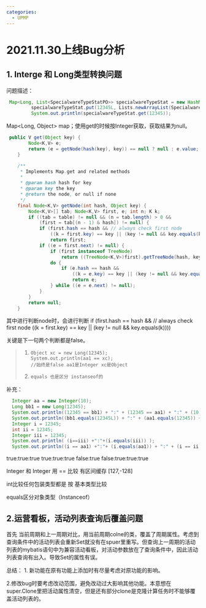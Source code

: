 ```yaml
---
categories:
  - UPMP
---
```

# 2021.11.30上线Bug分析

## 1. Interge 和 Long类型转换问题

问题描述：

```java
 Map<Long, List<SpecialwareTypeStatPO>> specialwareTypeStat = new HashMap<>();
         specialwareTypeStat.put(12345L, Lists.newArrayList(SpecialwareTypeStatPO.builder().activityId(12345l).reachBrandNewUserCount(12).build()));
         System.out.println(specialwareTypeStat.get(12345));
```

Map<Long, Object> map；使用get的时候按Integer获取，获取结果为null。

```java
 public V get(Object key) {
        Node<K,V> e;
        return (e = getNode(hash(key), key)) == null ? null : e.value;
    }

    /**
     * Implements Map.get and related methods
     *
     * @param hash hash for key
     * @param key the key
     * @return the node, or null if none
     */
    final Node<K,V> getNode(int hash, Object key) {
        Node<K,V>[] tab; Node<K,V> first, e; int n; K k;
        if ((tab = table) != null && (n = tab.length) > 0 &&
            (first = tab[(n - 1) & hash]) != null) {
            if (first.hash == hash && // always check first node
                ((k = first.key) == key || (key != null && key.equals(k))))
                return first;
            if ((e = first.next) != null) {
                if (first instanceof TreeNode)
                    return ((TreeNode<K,V>)first).getTreeNode(hash, key);
                do {
                    if (e.hash == hash &&
                        ((k = e.key) == key || (key != null && key.equals(k))))
                        return e;
                } while ((e = e.next) != null);
            }
        }
        return null;
    }
```

其中进行判断node时，会进行判断 if (first.hash == hash && // always check first node
                ((k = first.key) == key || (key != null && key.equals(k))))

关键是下一句两个判断都是false。

> 1. ```
>    Object xc = new Long(12345);
>    System.out.println(aa1 == xc);
>    //始终是false aa1是Integer xc是Object
>    ```
>
> 2. ```java
>    equals 也是区分 instanseof的
>    ```

补充：

```java
  Integer aa = new Integer(10);
  Long bb1 = new Long(12345);
  System.out.println((12345 == bb1) + ":" + (12345 == aa1) + ":" + (10 == aa) );
  System.out.println((bb1.equals(12345L)) + ":" + (aa1.equals(12345)) + ":" + (aa.equals(10)) );
  Integer i = 12345;
  int ii = 12345;
  Integer iii = 12345;
  System.out.println( (i==iii) +":"+(i.equals(iii)) );
  System.out.println((i == aa1) +":"+ (i.equals(aa1)) + ":" + (i == ii) + ":" + (ii == aa1));
```

true:true:true
true:true:true
false:true
false:true:true:true

Integer 和 Integer 用 == 比较 有区间缓存 [127,-128]

int比较任何包装类型都是 按 基本类型比较

equals区分对象类型（Instanceof）

## 2.运营看板，活动列表查询后覆盖问题

首先 当前周期和上一周期对比，用当前周期colne的类，覆盖了周期属性。考虑到查询条件中的活动列表会重新Set就没有在spuer里重写。但查询上一周期的活动列表的mybatis语句中为兼容活动看板，对活动参数放在了查询条件中，因此活动列表查询有出入。导致Set的属性有误。

总结： 1. 新功能在原有功能上添加时有尽量考虑对原功能的影响。

2.修改bug时要考虑改动范围，避免改动过大影响其他功能。本意想在super.Clone里把活动属性清空，但是还有部分clone是克隆计算任务时不能够覆盖活动列表的。